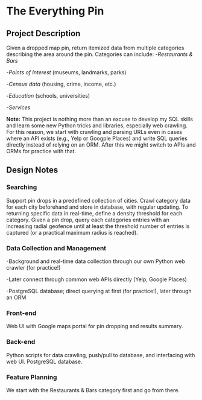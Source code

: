 # The Everything Pin

## Project Description

Given a dropped map pin, return itemized data from multiple categories describing the area around the pin. Categories can include:
-*Restaurants & Bars*

-*Points of Interest* (museums, landmarks, parks)

-*Census data* (housing, crime, income, etc.)

-*Education* (schools, universities)

-*Services*

**Note:** This project is nothing more than an excuse to develop my SQL skills and learn some new Python tricks and libraries, especially web crawling. For this reason,
we start with crawling and parsing URLs even in cases where an API exists (e.g., Yelp or Googple Places) and write SQL queries directly instead of relying on an ORM. After
this we might switch to APIs and ORMs for practice with that.

## Design Notes

### Searching

Support pin drops in a predefined collection of cities. Crawl category data for each city beforehand and store in database, with regular updating. To returning specific data in real-time,
define a density threshold for each category. Given a pin drop, query each categories entries with an increasing radial geofence until at least the threshold number of entries is 
captured (or a practical maximum radius is reached).

### Data Collection and Management

-Background and real-time data collection through our own Python web crawler (for practice!)

-Later connect through common web APIs directly (Yelp, Google Places)

-PostgreSQL database; direct querying at first (for practice!), later through an ORM

### Front-end
Web UI with Google maps portal for pin dropping and results summary.

### Back-end
Python scripts for data crawling, push/pull to database, and interfacing with web UI. PostgreSQL database.

### Feature Planning

We start with the Restaurants & Bars category first and go from there.